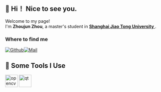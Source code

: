 ##  👋 Hi！ Nice to see you.</h1>
<p>Welcome to my page! </br> I'm <b>Zhoujun Zhou</b>, a master's student in <strong><a href="https://www.sjtu.edu.cn/"> Shanghai Jiao Tong University </a></strong>. </p>

<h3>Where to find me</h3>
<p><a href="https://github.com/xingguangweiwo" target="_blank"><img alt="Github" src="https://img.shields.io/badge/GitHub-%2312100E.svg?&style=for-the-badge&logo=Github&logoColor=white" /></a><a href="mailto:zhuojun.Zhou@outlook.com"" target="_blank"><img alt="Mail" src="https://img.shields.io/badge/-Email-c14438?style=for-the-badge&logo=Gmail&logoColor=white" /></a>
<h2>🚀 Some Tools I Use</h2>
<img src="https://www.vectorlogo.zone/logos/opencv/opencv-icon.svg" alt="opencv" width="40" height="40"/> </a> 
<img src="https://upload.wikimedia.org/wikipedia/commons/0/0b/Qt_logo_2016.svg" alt="qt" width="40" height="40"/> </a> 
